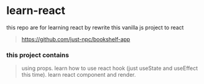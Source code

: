 # learn-react

this repo are for learning react by rewrite this vanilla js project to react 
> https://github.com/just-npc/bookshelf-app


###  this project contains
> using props.
> learn how to use react hook (just useState and useEffect this time).
> learn react component and render.
